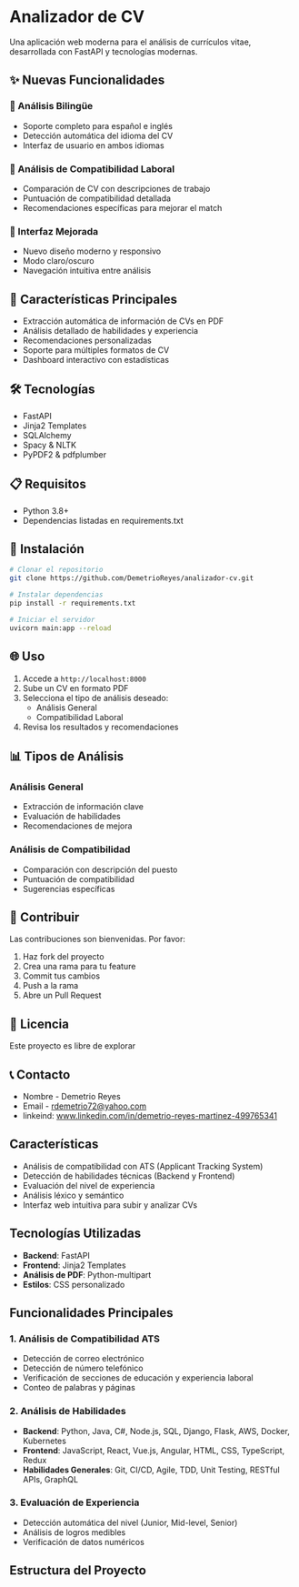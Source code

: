 # Analizador de CV

Una aplicación web moderna para el análisis de currículos vitae, desarrollada con FastAPI y tecnologías modernas.

## ✨ Nuevas Funcionalidades

### 🔄 Análisis Bilingüe
- Soporte completo para español e inglés
- Detección automática del idioma del CV
- Interfaz de usuario en ambos idiomas

### 💼 Análisis de Compatibilidad Laboral
- Comparación de CV con descripciones de trabajo
- Puntuación de compatibilidad detallada
- Recomendaciones específicas para mejorar el match

### 🎨 Interfaz Mejorada
- Nuevo diseño moderno y responsivo
- Modo claro/oscuro
- Navegación intuitiva entre análisis

## 🚀 Características Principales

- Extracción automática de información de CVs en PDF
- Análisis detallado de habilidades y experiencia
- Recomendaciones personalizadas
- Soporte para múltiples formatos de CV
- Dashboard interactivo con estadísticas

## 🛠️ Tecnologías

- FastAPI
- Jinja2 Templates
- SQLAlchemy
- Spacy & NLTK
- PyPDF2 & pdfplumber

## 📋 Requisitos

- Python 3.8+
- Dependencias listadas en requirements.txt

## 🔧 Instalación

```bash
# Clonar el repositorio
git clone https://github.com/DemetrioReyes/analizador-cv.git

# Instalar dependencias
pip install -r requirements.txt

# Iniciar el servidor
uvicorn main:app --reload
```

## 🌐 Uso

1. Accede a `http://localhost:8000`
2. Sube un CV en formato PDF
3. Selecciona el tipo de análisis deseado:
   - Análisis General
   - Compatibilidad Laboral
4. Revisa los resultados y recomendaciones

## 📊 Tipos de Análisis

### Análisis General
- Extracción de información clave
- Evaluación de habilidades
- Recomendaciones de mejora

### Análisis de Compatibilidad
- Comparación con descripción del puesto
- Puntuación de compatibilidad
- Sugerencias específicas

## 🤝 Contribuir

Las contribuciones son bienvenidas. Por favor:

1. Haz fork del proyecto
2. Crea una rama para tu feature
3. Commit tus cambios
4. Push a la rama
5. Abre un Pull Request

## 📝 Licencia

Este proyecto es libre de explorar

## 📞 Contacto

- Nombre - Demetrio Reyes
- Email - rdemetrio72@yahoo.com
- linkeind: www.linkedin.com/in/demetrio-reyes-martinez-499765341

## Características

- Análisis de compatibilidad con ATS (Applicant Tracking System)
- Detección de habilidades técnicas (Backend y Frontend)
- Evaluación del nivel de experiencia
- Análisis léxico y semántico
- Interfaz web intuitiva para subir y analizar CVs

## Tecnologías Utilizadas

- **Backend**: FastAPI
- **Frontend**: Jinja2 Templates
- **Análisis de PDF**: Python-multipart
- **Estilos**: CSS personalizado

## Funcionalidades Principales

### 1. Análisis de Compatibilidad ATS
- Detección de correo electrónico
- Detección de número telefónico
- Verificación de secciones de educación y experiencia laboral
- Conteo de palabras y páginas

### 2. Análisis de Habilidades
- **Backend**: Python, Java, C#, Node.js, SQL, Django, Flask, AWS, Docker, Kubernetes
- **Frontend**: JavaScript, React, Vue.js, Angular, HTML, CSS, TypeScript, Redux
- **Habilidades Generales**: Git, CI/CD, Agile, TDD, Unit Testing, RESTful APIs, GraphQL

### 3. Evaluación de Experiencia
- Detección automática del nivel (Junior, Mid-level, Senior)
- Análisis de logros medibles
- Verificación de datos numéricos

## Estructura del Proyecto
